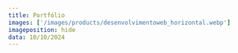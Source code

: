 ```yaml
---
title: Portfólio
images: ['/images/products/desenvolvimentoweb_horizontal.webp']
imageposition: hide
data: 10/10/2024
---
```

<listcard/>
